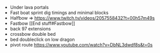 * Under lava portals
* Fast boat sprint dig timings and minimal blocks
* Halfbow => https://www.twitch.tv/videos/2057558432?t=00h57m49s
* Fastbow [[End stuff#Fastbow]]
* back 97 extensions
* crossbow double bed
* bed doubleclick on low dragon
* pivot route https://www.youtube.com/watch?v=DbNL3dwdf8s&t=0s